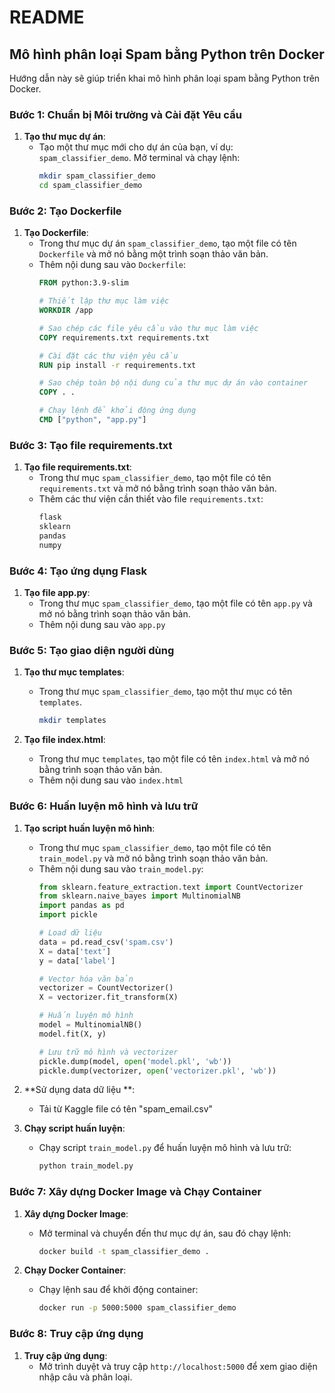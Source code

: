 # README

## Mô hình phân loại Spam bằng Python trên Docker

Hướng dẫn này sẽ giúp triển khai mô hình phân loại spam bằng Python trên Docker.

### Bước 1: Chuẩn bị Môi trường và Cài đặt Yêu cầu

1. **Tạo thư mục dự án**:
   - Tạo một thư mục mới cho dự án của bạn, ví dụ: `spam_classifier_demo`. Mở terminal và chạy lệnh:
     ```sh
     mkdir spam_classifier_demo
     cd spam_classifier_demo
     ```

### Bước 2: Tạo Dockerfile

1. **Tạo Dockerfile**:
   - Trong thư mục dự án `spam_classifier_demo`, tạo một file có tên `Dockerfile` và mở nó bằng một trình soạn thảo văn bản.
   - Thêm nội dung sau vào `Dockerfile`:
     ```Dockerfile
     FROM python:3.9-slim

     # Thiết lập thư mục làm việc
     WORKDIR /app

     # Sao chép các file yêu cầu vào thư mục làm việc
     COPY requirements.txt requirements.txt

     # Cài đặt các thư viện yêu cầu
     RUN pip install -r requirements.txt

     # Sao chép toàn bộ nội dung của thư mục dự án vào container
     COPY . .

     # Chạy lệnh để khởi động ứng dụng
     CMD ["python", "app.py"]
     ```

### Bước 3: Tạo file requirements.txt

1. **Tạo file requirements.txt**:
   - Trong thư mục `spam_classifier_demo`, tạo một file có tên `requirements.txt` và mở nó bằng trình soạn thảo văn bản.
   - Thêm các thư viện cần thiết vào file `requirements.txt`:
     ```txt
     flask
     sklearn
     pandas
     numpy
     ```

### Bước 4: Tạo ứng dụng Flask

1. **Tạo file app.py**:
   - Trong thư mục `spam_classifier_demo`, tạo một file có tên `app.py` và mở nó bằng trình soạn thảo văn bản.
   - Thêm nội dung sau vào `app.py`
   

### Bước 5: Tạo giao diện người dùng

1. **Tạo thư mục templates**:
   - Trong thư mục `spam_classifier_demo`, tạo một thư mục có tên `templates`.
     ```sh
     mkdir templates
     ```

2. **Tạo file index.html**:
   - Trong thư mục `templates`, tạo một file có tên `index.html` và mở nó bằng trình soạn thảo văn bản.
   - Thêm nội dung sau vào `index.html`
     
### Bước 6: Huấn luyện mô hình và lưu trữ

1. **Tạo script huấn luyện mô hình**:
   - Trong thư mục `spam_classifier_demo`, tạo một file có tên `train_model.py` và mở nó bằng trình soạn thảo văn bản.
   - Thêm nội dung sau vào `train_model.py`:
     ```python
     from sklearn.feature_extraction.text import CountVectorizer
     from sklearn.naive_bayes import MultinomialNB
     import pandas as pd
     import pickle

     # Load dữ liệu
     data = pd.read_csv('spam.csv')
     X = data['text']
     y = data['label']

     # Vector hóa văn bản
     vectorizer = CountVectorizer()
     X = vectorizer.fit_transform(X)

     # Huấn luyện mô hình
     model = MultinomialNB()
     model.fit(X, y)

     # Lưu trữ mô hình và vectorizer
     pickle.dump(model, open('model.pkl', 'wb'))
     pickle.dump(vectorizer, open('vectorizer.pkl', 'wb'))
     ```

2. **Sử dụng data dữ liệu **:
   - Tải từ Kaggle file có tên "spam_email.csv"

3. **Chạy script huấn luyện**:
   - Chạy script `train_model.py` để huấn luyện mô hình và lưu trữ:
     ```sh
     python train_model.py
     ```

### Bước 7: Xây dựng Docker Image và Chạy Container

1. **Xây dựng Docker Image**:
   - Mở terminal và chuyển đến thư mục dự án, sau đó chạy lệnh:
     ```sh
     docker build -t spam_classifier_demo .
     ```

2. **Chạy Docker Container**:
   - Chạy lệnh sau để khởi động container:
     ```sh
     docker run -p 5000:5000 spam_classifier_demo
     ```

### Bước 8: Truy cập ứng dụng

1. **Truy cập ứng dụng**:
   - Mở trình duyệt và truy cập `http://localhost:5000` để xem giao diện nhập câu và phân loại.
